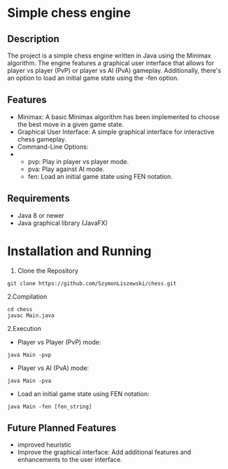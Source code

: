 # Simple chess engine

## Description

The project is a simple chess engine written in Java using the Minimax algorithm. The engine features a graphical user interface that allows for player vs player (PvP) or player vs AI (PvA) gameplay. Additionally, there's an option to load an initial game state using the -fen option.

## Features
* Minimax: A basic Minimax algorithm has been implemented to choose the best move in a given game state.
* Graphical User Interface: A simple graphical interface for interactive chess gameplay.
* Command-Line Options:
* * pvp: Play in player vs player mode.
  * pva: Play against AI mode.
  * fen: Load an initial game state using FEN notation.

## Requirements
* Java 8 or newer
* Java graphical library (JavaFX)

# Installation and Running
1. Clone the Repository
```
git clone https://github.com/SzymonLiszewski/chess.git
```
2.Compilation
```
cd chess
javac Main.java
```
2.Execution
* Player vs Player (PvP) mode:
```
java Main -pvp
```
* Player vs AI (PvA) mode:
```
java Main -pva
```
* Load an initial game state using FEN notation:
```
java Main -fen [fen_string]
```

## Future Planned Features
* improved heuristic
* Improve the graphical interface: Add additional features and enhancements to the user interface.
